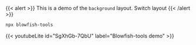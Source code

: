 
#####
{{< alert >}}
This is a demo of the `background` layout. Switch layout
{{< /alert >}}

```bash
npx blowfish-tools
```

{{< youtubeLite id="SgXhGb-7QbU" label="Blowfish-tools demo" >}}